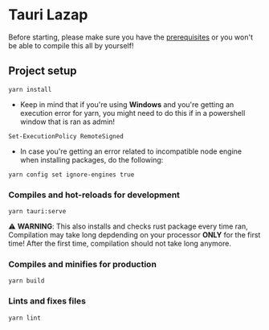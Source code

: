 # Tauri Lazap

Before starting, please make sure you have the [prerequisites](https://tauri.app/v1/guides/getting-started/prerequisites) or you won't be able to compile this all by yourself!

## Project setup
```
yarn install
```

- Keep in mind that if you're using **Windows** and you're getting an execution error for yarn, you might need to do this if in a powershell window that is ran as admin!

`Set-ExecutionPolicy RemoteSigned`

- In case you're getting an error related to incompatible node engine when installing packages, do the following:

`yarn config set ignore-engines true`

### Compiles and hot-reloads for development
```
yarn tauri:serve
```
⚠️ **WARNING**: This also installs and checks rust package every time ran, Compilation may take long depdending on your processor **ONLY** for the first time! After the first time, compilation should not take long anymore. 


### Compiles and minifies for production
```
yarn build
```

### Lints and fixes files
```
yarn lint
```
